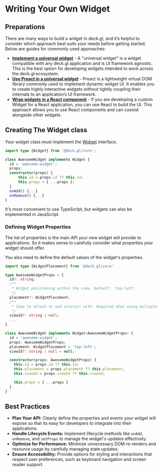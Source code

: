 # Writing Your Own Widget

## Preparations

There are many ways to build a widget in deck.gl, and it’s helpful to consider which approach best suits your needs before getting started. Below are guides for commonly used approaches: 

* **[Implement a universal widget](./universal-widgets.md)** - A "universal widget" is a widget compatible with any deck.gl application and is UI framework agnostic. This is the best option for developing widgets intended to work across the deck.gl ecosystem.
* **[Use Preact in a universal widget](./preact-widgets.md)** - Preact is a lightweight virtual DOM library commonly used to implement dynamic widget UI. It enables you to create highly interactive widgets without tightly coupling their internals to an application’s UI framework.
* **[Wrap widgets in a React component](./react-widgets.md)** - If you are developing a custom Widget for a React application, you can use React to build the UI. This approach allows you to use React components and can coexist alongside other widgets.

## Creating The Widget class

Your widget class must implement the [Widget](../../api-reference/core/widget.md) interface.

```ts
import type {Widget} from '@deck.gl/core';

class AwesomeWidget implements Widget {
  id = 'awesome-widget';
  props;
  constructor(props) {
      this.id = props.id ?? this.id;
      this.props = { ...props };
  }
  onAdd() {...}
  onRemove() {...}
}
```

It's most convenient to use TypeScript, but widgets can also be implemented in JavaScript.

### Defining Widget Properties

The list of properties is the main API your new widget will provide to
applications. So it makes sense to carefully consider what properties
your widget should offer.

You also need to define the default values of the widget's properties.

```ts
import type {WidgetPlacement} from '@deck.gl/core'

type AwesomeWidgetProps = {
  id?: string;
  /**
   * Widget positioning within the view. Default: 'top-left'.
   */
  placement?: WidgetPlacement;
  /**
   * View to attach to and interact with. Required when using multiple views. Default: null
   */
  viewId?: string | null;
  ...
}

class AwesomeWidget implements Widget<AwesomeWidgetProps> {
  id = 'awesome-widget';
  props: AwesomeWidgetProps;
  placement: WidgetPlacement = 'top-left';
  viewId?: string | null = null;

  constructor(props: AwesomeWidgetProps) {
    this.id = props.id ?? this.id;
    this.placement = props.placement ?? this.placement;
    this.viewId = props.viewId ?? this.viewId;

    this.props = { ...props }
  }
}
```

## Best Practices

- **Plan Your API:** Clearly define the properties and events your widget will expose so that its easy for developers to integrate into their applications.
- **Handle Lifecycle Events:** Implement lifecycle methods like `onAdd`, `onRemove`, and `setProps` to manage the widget's updates effectively.
- **Optimize for Performance:** Minimize unnecessary DOM re-renders and resource usage by carefully managing state updates.
- **Ensure Accessibility:** Provide options for styling and interactions that respect user preferences, such as keyboard navigation and screen reader support.